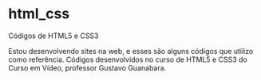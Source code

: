 # html_css
 Códigos de HTML5 e CSS3

Estou desenvolvendo sites na web, e esses são alguns códigos que utilizo como referência.
Códigos desenvolvidos no curso de HTML5 e CSS3 do Curso em Vídeo, professor Gustavo Guanabara.